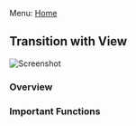 Menu: [Home](../../README.md)

## Transition with View

![Screenshot](screenshot-small.png)

### Overview


### Important Functions

```swift

```

